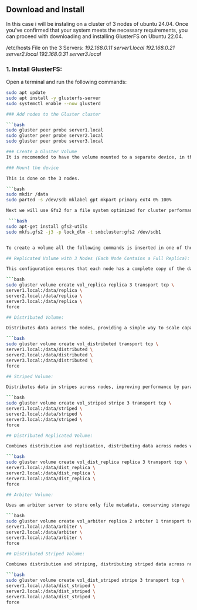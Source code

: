 ## Download and Install

In this case i will be instaling on a cluster of 3 nodes of ubuntu 24.04.
Once you've confirmed that your system meets the necessary requirements, you can proceed with downloading and installing GlusterFS on Ubuntu 22.04. 

/etc/hosts File on the 3 Servers:
*192.168.0.11 server1.local*
*192.168.0.21 server2.local*
*192.168.0.31 server3.local*

### 1. Install GlusterFS:

Open a terminal and run the following commands:

```bash
sudo apt update
sudo apt install -y glusterfs-server
sudo systemctl enable --now glusterd

### Add nodes to the Gluster cluster

```bash
sudo gluster peer probe server1.local
sudo gluster peer probe server2.local
sudo gluster peer probe server3.local

### Create a Gluster Volume
It is recomended to have the volume mounted to a separate device, in this case i will be mountung to device /dev/sdb.

### Mount the device

This is done on the 3 nodes.

```bash
sudo mkdir /data
sudo parted -s /dev/sdb mklabel gpt mkpart primary ext4 0% 100%

Next we will use Gfs2 for a file system optimized for cluster performance.

 ```bash
sudo apt-get install gfs2-utils
sudo mkfs.gfs2 -j3 -p lock_dlm -t smbcluster:gfs2 /dev/sdb1


To create a volume all the following commands is inserted in one of the nodes.

## Replicated Volume with 3 Nodes (Each Node Contains a Full Replica):

This configuration ensures that each node has a complete copy of the data for redundancy.

```bash
sudo gluster volume create vol_replica replica 3 transport tcp \
server1.local:/data/replica \
server2.local:/data/replica \
server3.local:/data/replica \
force

## Distributed Volume:

Distributes data across the nodes, providing a simple way to scale capacity. Each node contributes its local storage.

```bash
sudo gluster volume create vol_distributed transport tcp \
server1.local:/data/distributed \
server2.local:/data/distributed \
server3.local:/data/distributed \
force

## Striped Volume:

Distributes data in stripes across nodes, improving performance by parallelizing I/O operations.

```bash
sudo gluster volume create vol_striped stripe 3 transport tcp \
server1.local:/data/striped \
server2.local:/data/striped \
server3.local:/data/striped \
force

## Distributed Replicated Volume:

Combines distribution and replication, distributing data across nodes while maintaining redundancy.

```bash
sudo gluster volume create vol_dist_replica replica 3 transport tcp \
server1.local:/data/dist_replica \
server2.local:/data/dist_replica \
server3.local:/data/dist_replica \
force

## Arbiter Volume:

Uses an arbiter server to store only file metadata, conserving storage space.

```bash
sudo gluster volume create vol_arbiter replica 2 arbiter 1 transport tcp \
server1.local:/data/arbiter \
server2.local:/data/arbiter \
server3.local:/data/arbiter \
force

## Distributed Striped Volume:

Combines distribution and striping, distributing striped data across nodes.

```bash
sudo gluster volume create vol_dist_striped stripe 3 transport tcp \
server1.local:/data/dist_striped \
server2.local:/data/dist_striped \
server3.local:/data/dist_striped \
force
